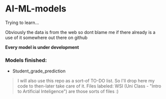 # AI-ML-models
Trying to learn... 

Obviously the data is from the web so dont blame me if there already is a use of it somewhere out there on github

<b> Every model is under development </b>

### Models finished:
- Student_grade_prediction

> I will also use this repo as a sort-of TO-DO list. So I'll drop here my code to then-later take care of it. Files labeled: WSI (Uni Class - "Intro to Artificial Inteligence") are those sorts of files :)
